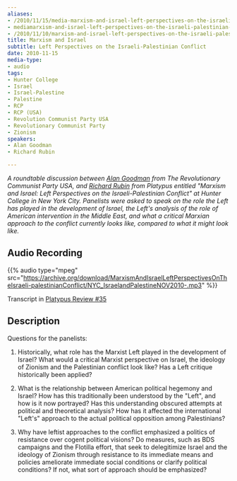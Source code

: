 ```yaml
---
aliases:
- /2010/11/15/media-marxism-and-israel-left-perspectives-on-the-israeli-palestinian-conflict
- mediamarxism-and-israel-left-perspectives-on-the-israeli-palestinian-conflict
- /2010/11/10/marxism-and-israel-left-perspectives-on-the-israeli-palestinian-conflict-2
title: Marxism and Israel
subtitle: Left Perspectives on the Israeli-Palestinian Conflict
date: 2010-11-15
media-type:
- audio
tags:
- Hunter College
- Israel
- Israel-Palestine
- Palestine
- RCP
- RCP (USA)
- Revolution Communist Party USA
- Revolutionary Communist Party
- Zionism
speakers:
- Alan Goodman
- Richard Rubin

---
```

_A roundtable discussion between [Alan Goodman](/speakers/alan-goodman) from The Revolutionary Communist Party USA, and [Richard Rubin](/speakers/richard-rubin) from Platypus entitled "Marxism and Israel: Left Perspectives on the Israeli-Palestinian Conflict" at Hunter College in New York City. Panelists were asked to speak on the role the Left has played in the development of Israel, the Left's analysis of the role of American intervention in the Middle East, and what a critical Marxian approach to the conflict currently looks like, compared to what it might look like._

## Audio Recording

{{% audio type="mpeg" src="https://archive.org/download/MarxismAndIsraelLeftPerspectivesOnTheIsraeli-palestinianConflict/NYC_IsraelandPalestineNOV2010-.mp3" %}}

Transcript in [Platypus Review #35](/2011/05/05/marxism-and-israel-left-perspectives-on-the-israeli-palestinian-conflict/)

## Description

Questions for the panelists:

1. Historically, what role has the Marxist Left played in the development of Israel? What would a critical Marxist perspective on Israel, the ideology of Zionism and the Palestinian conflict look like? Has a Left critique historically been applied?

2. What is the relationship between American political hegemony and Israel? How has this traditionally been understood by the "Left", and how is it now portrayed? Has this understanding obscured attempts at political and theoretical analysis? How has it affected the international "Left's" approach to the actual political opposition among Palestinians?

3. Why have leftist approaches to the conflict emphasized a politics of resistance over cogent political visions? Do measures, such as BDS campaigns and the Flotilla effort, that seek to delegitimize Israel and the ideology of Zionism through resistance to its immediate means and policies ameliorate immediate social conditions or clarify political conditions? If not, what sort of approach should be emphasized?
